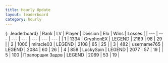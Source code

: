```yaml
---
title: Hourly Update
layout: leaderboard
category: hourly
---
```


{: .leaderboard}
| Rank | LV | Player | Division | Elo | Wins | Losses |
| --- | --- | --- | --- | --- | --- | --- |
| <span data-change="0">1</span> | 1334 | <span title="ID: 315148">GryphonEX</span> | LEGEND | <span data-change="0">2189</span> | <span data-change="0">98</span> | <span data-change="0">29</span> |
| <span data-change="0">2</span> | 1000 | <span title="ID: 416373">miracle03</span> | LEGEND | <span data-change="-1">2108</span> | <span data-change="2">65</span> | <span data-change="1">25</span> |
| <span data-change="1">3</span> | 482 | <span title="ID: 188640">username765</span> | LEGEND | <span data-change="7">2084</span> | <span data-change="3">60</span> | <span data-change="1">26</span> |
| <span data-change="-1">4</span> | 858 | <span title="ID: 498412">LuckySpin</span> | LEGEND | <span data-change="0">2077</span> | <span data-change="0">57</span> | <span data-change="0">19</span> |
| <span data-change="0">5</span> | 100 | <span title="ID: 612521">Прапорщик Задов</span> | LEGEND | <span data-change="0">2069</span> | <span data-change="0">53</span> | <span data-change="0">19</span> |